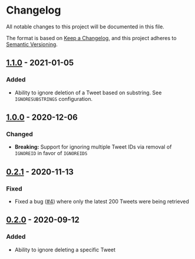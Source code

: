 # Changelog

All notable changes to this project will be documented in this file.

The format is based on [Keep a Changelog](https://keepachangelog.com/en/1.0.0/),
and this project adheres to [Semantic Versioning](https://semver.org/spec/v2.0.0.html).

## [1.1.0] - 2021-01-05

### Added

- Ability to ignore deletion of a Tweet based on substring. See `IGNORESUBSTRINGS` configuration.

## [1.0.0] - 2020-12-06

### Changed

- **Breaking:** Support for ignoring multiple Tweet IDs via removal of `IGNOREID` in favor of `IGNOREIDS`

## [0.2.1] - 2020-11-13

### Fixed

- Fixed a bug ([#4](https://github.com/jadametz/goTweetDelete/issues/4)) where only the latest 200 Tweets were being retrieved

## [0.2.0] - 2020-09-12

### Added

- Ability to ignore deleting a specific Tweet

[1.1.0]: https://github.com/jadametz/gotweetdelete/releases/tag/v1.1.0
[1.0.0]: https://github.com/jadametz/gotweetdelete/releases/tag/v1.0.0
[0.2.1]: https://github.com/jadametz/gotweetdelete/releases/tag/v0.2.1
[0.2.0]: https://github.com/jadametz/gotweetdelete/releases/tag/v0.2.0
